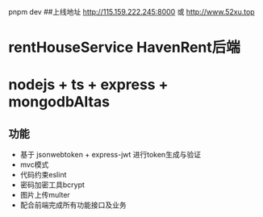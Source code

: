 pnpm dev 
##上线地址 http://115.159.222.245:8000 或 http://www.52xu.top
# rentHouseService HavenRent后端
# nodejs + ts + express + mongodbAltas

## 功能
- 基于 jsonwebtoken + express-jwt 进行token生成与验证
- mvc模式
- 代码约束eslint
- 密码加密工具bcrypt
- 图片上传multer
- 配合前端完成所有功能接口及业务
